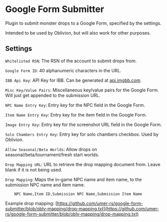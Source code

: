 # Google Form Submitter

Plugin to submit monster drops to a Google Form, specified by the settings.

Intended to be used by Oblivion, but will also work for other purposes.

## Settings

`Whitelisted RSN`: The RSN of the account to submit drops from.

`Google Form ID`: 40 alphanumeric characters in the URL.

`IBB Api Key`: API Key for IBB. Can be generated at [api.imgbb.com](https://api.imgbb.com).

`Misc Key/Value Pairs`: Miscellaneous key/value pairs for the Google Form. Will just get appended to the submission URL.

`NPC Name Entry Key`: Entry key for the NPC field in the Google Form.

`Item Name Entry Key`: Entry key for the item field in the Google Form.

`Image Entry Key`: Entry key for the screenshot URL field in the Google Form.

`Solo Chambers Entry Key`: Entry key for solo chambers checkbox. Used by Oblivion.

`Allow Seasonal/Beta Worlds`: Allow drops on seasonal/beta/tournament/fresh start worlds.

`Drop Mapping URL`: URL to retrieve the drop mapping document from. Leave blank if it is not being used.

`Drop Mapping`: Maps the in-game NPC name and item name, to the submission NPC name and item name.

        NPC Name,Item ID,Submission NPC Name,Submission Item Name

Example drop mapping: [https://github.com/umer-rs/google-form-submitter/blob/oblv-mapping/drop-mapping.txt](https://github.com/umer-rs/google-form-submitter/blob/oblv-mapping/drop-mapping.txt)